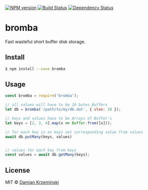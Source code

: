 [![NPM version][npm-image]][npm-url]
[![Build Status][build-image]][build-url]
[![Dependency Status][deps-image]][deps-url]

# bromba

Fast wasteful short buffer disk storage.

## Install

```sh
$ npm install --save bromba
```

## Usage

```js
const bromba = require('bromba');

// all values will have to be 10 bytes Buffers
let db = bromba('/path/to/my/db.dat', { vlen: 10 });

// keys and values have to be Arrays of Buffer's
let keys = [2, 3, 4].map(x => Buffer.from([x]));

// for each key in an keys set corresponding value from values
await db.putMany(keys, values)


// values for each key from keys
const values = await db.getMany(keys);
```

## License

MIT © [Damian Krzeminski](https://pirxpilot.me)

[npm-image]: https://img.shields.io/npm/v/bromba
[npm-url]: https://npmjs.org/package/bromba

[build-url]: https://github.com/pirxpilot/bromba/actions/workflows/check.yaml
[build-image]: https://img.shields.io/github/workflow/status/pirxpilot/bromba/check

[deps-image]: https://img.shields.io/librariesio/release/npm/bromba
[deps-url]: https://libraries.io/npm/bromba
